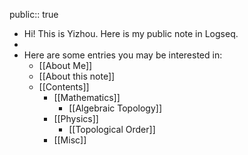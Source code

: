 public:: true

- Hi! This is Yizhou. Here is my public note in Logseq.
-
- Here are some entries you may be interested in:
	- [[About Me]]
	- [[About this note]]
	- [[Contents]]
		- [[Mathematics]]
			- [[Algebraic Topology]]
		- [[Physics]]
			- [[Topological Order]]
		- [[Misc]]